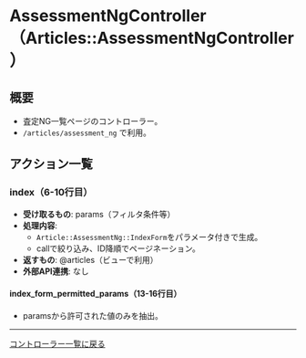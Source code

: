# AssessmentNgController（Articles::AssessmentNgController）

## 概要
- 査定NG一覧ページのコントローラー。
- `/articles/assessment_ng` で利用。

## アクション一覧

### index（6-10行目）
- **受け取るもの**: params（フィルタ条件等）
- **処理内容**:
  - `Article::AssessmentNg::IndexForm`をパラメータ付きで生成。
  - callで絞り込み、ID降順でページネーション。
- **返すもの**: @articles（ビューで利用）
- **外部API連携**: なし

#### index_form_permitted_params（13-16行目）
- paramsから許可された値のみを抽出。

---

[コントローラー一覧に戻る](../supplier_controllers_index.md) 